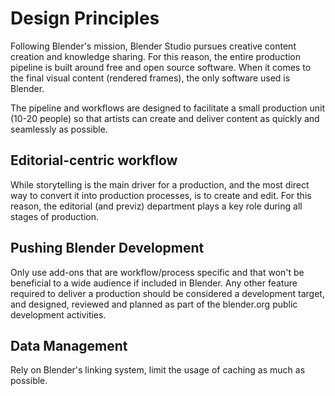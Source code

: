 # Design Principles
Following Blender's mission, Blender Studio pursues creative content creation and knowledge sharing. For this reason, the entire production pipeline is built around free and open source software. When it comes to the final visual content (rendered frames), the only software used is Blender.

The pipeline and workflows are designed to facilitate a small production unit (10-20 people) so that artists can create and deliver content as quickly and seamlessly as possible.

## Editorial-centric workflow
While storytelling is the main driver for a production, and the most direct way to convert it into production processes, is to create and edit. For this reason, the editorial (and previz) department plays a key role during all stages of production.

## Pushing Blender Development
Only use add-ons that are workflow/process specific and that won't be beneficial to a wide audience if included in Blender.
Any other feature required to deliver a production should be considered a development target, and designed, reviewed and planned as part of the blender.org public development activities.

## Data Management
Rely on Blender's linking system, limit the usage of caching as much as possible.
